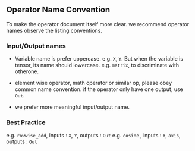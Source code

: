 ## Operator Name Convention

To make the operator document itself more clear. we recommend operator names observe the listing conventions.

### Input/Output names

* Variable name is prefer uppercase. e.g. `X`, `Y`. But when the variable is tensor, its name should lowercase. e.g. `matrix`, to discriminate with otherone.

* element wise operator, math operator or similar op, please obey common name convention. if the operator only have one output, use `Out`.

* we prefer more meaningful input/output name. 

### Best Practice
e.g. `rowwise_add`, inputs : `X`, `Y`, outputs : `Out`
e.g. `cosine` , inputs : `X`, `axis`, outputs : `Out`
